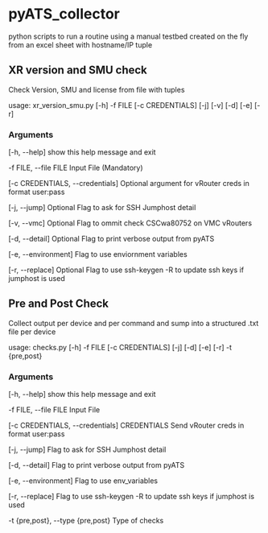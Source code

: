 # pyATS_collector

python scripts to run a routine using a manual testbed created on the fly from an excel sheet with hostname/IP tuple

## XR version and SMU check
Check Version, SMU and license from file with tuples

usage: xr_version_smu.py [-h] -f FILE [-c CREDENTIALS] [-j] [-v] [-d] [-e] [-r]

### Arguments
[-h, --help] show this help message and exit

-f FILE, --file FILE  Input File (Mandatory)

[-c CREDENTIALS, --credentials] Optional argument for vRouter creds in format user:pass

[-j, --jump] Optional Flag to ask for SSH Jumphost detail

[-v, --vmc] Optional Flag to ommit check CSCwa80752 on VMC vRouters

[-d, --detail] Optional Flag to print verbose output from pyATS

[-e, --environment] Flag to use enviornment variables

[-r, --replace] Optional Flag to use ssh-keygen -R to update ssh keys if jumphost is used

## Pre and Post Check
Collect output per device and per command and sump into a structured .txt file per device

usage: checks.py [-h] -f FILE [-c CREDENTIALS] [-j] [-d] [-e] [-r] -t {pre,post}

### Arguments
  [-h, --help]           show this help message and exit
  
  -f FILE, --file FILE  Input File
  
  [-c CREDENTIALS, --credentials] CREDENTIALS
                        Send vRouter creds in format user:pass
                        
  [-j, --jump]            Flag to ask for SSH Jumphost detail
  
  [-d, --detail]          Flag to print verbose output from pyATS
  
  [-e, --environment]     Flag to use env_variables
  
  [-r, --replace]         Flag to use ssh-keygen -R to update ssh keys if jumphost is used
  
  -t {pre,post}, --type {pre,post}
                        Type of checks
